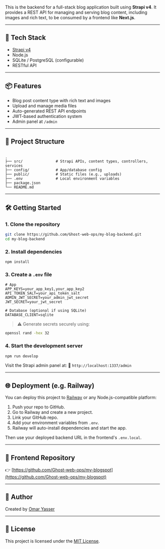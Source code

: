 This is the backend for a full-stack blog application built using **Strapi v4**. It provides a REST API for managing and serving blog content, including images and rich text, to be consumed by a frontend like **Next.js**.

---

## 🚀 Tech Stack

- [Strapi v4](https://docs.strapi.io/)
- Node.js
- SQLite / PostgreSQL (configurable)
- RESTful API

---

## 📦 Features

- Blog post content type with rich text and images
- Upload and manage media files
- Auto-generated REST API endpoints
- JWT-based authentication system
- Admin panel at `/admin`

---

## 📁 Project Structure

```

.
├── src/               # Strapi APIs, content types, controllers, services
├── config/            # App/database config
├── public/            # Static files (e.g., uploads)
├── .env               # Local environment variables
├── package.json
└── README.md

````

---

## 🛠️ Getting Started

### 1. Clone the repository

```bash
git clone https://github.com/Ghost-web-ops/my-blog-backend.git
cd my-blog-backend
````

### 2. Install dependencies

```bash
npm install
```

### 3. Create a `.env` file

```env
# App
APP_KEYS=your_app_key1,your_app_key2
API_TOKEN_SALT=your_api_token_salt
ADMIN_JWT_SECRET=your_admin_jwt_secret
JWT_SECRET=your_jwt_secret

# Database (optional if using SQLite)
DATABASE_CLIENT=sqlite
```

> ⚠️ Generate secrets securely using:

```bash
openssl rand -hex 32
```

### 4. Start the development server

```bash
npm run develop
```

Visit the Strapi admin panel at:
📍 `http://localhost:1337/admin`

---

## 🌐 Deployment (e.g. Railway)

You can deploy this project to [Railway](https://railway.app) or any Node.js-compatible platform:

1. Push your repo to GitHub.
2. Go to Railway and create a new project.
3. Link your GitHub repo.
4. Add your environment variables from `.env`.
5. Railway will auto-install dependencies and start the app.

Then use your deployed backend URL in the frontend's `.env.local`.

---

## 🔗 Frontend Repository

👉 [https://github.com/Ghost-web-ops/my-blogspot](https://github.com/Ghost-web-ops/my-blogspot)

---

## 👤 Author

Created by [Omar Yasser](https://github.com/Ghost-web-ops)

---

## 📄 License

This project is licensed under the [MIT License](https://opensource.org/licenses/MIT).

````
